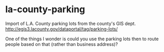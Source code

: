 # la-county-parking
Import of L.A. County parking lots from the county's GIS dept. http://egis3.lacounty.gov/dataportal/tag/parking-lots/

One of the things I wonder is could you use the parking lots then to route people based on that (rather than business address)? 
